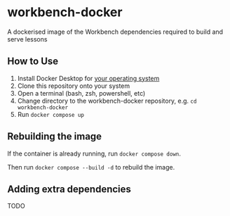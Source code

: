 # workbench-docker

A dockerised image of the Workbench dependencies required to build and serve lessons

## How to Use

1. Install Docker Desktop for [your operating system](https://docs.docker.com/compose/install/)
2. Clone this repository onto your system
3. Open a terminal (bash, zsh, powershell, etc)
4. Change directory to the workbench-docker repository, e.g. `cd workbench-docker`
5. Run `docker compose up`

## Rebuilding the image

If the container is already running, run `docker compose down`.

Then run `docker compose --build -d` to rebuild the image.

## Adding extra dependencies

TODO
